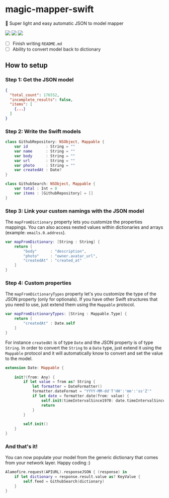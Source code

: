 # magic-mapper-swift
🌟 Super light and easy automatic JSON to model mapper

![](https://img.shields.io/cocoapods/p/MagicMapper.svg)
![](https://img.shields.io/cocoapods/v/MagicMapper.svg)
![](https://img.shields.io/cocoapods/l/MagicMapper.svg)

- [ ] Finish writing `README.md`
- [ ] Ability to convert model back to dictionary

## How to setup

### Step 1: Get the JSON model

```json
{
  "total_count": 176552,
  "incomplete_results": false,
  "items": [
    {...}
  ]
}
```

### Step 2: Write the Swift models

```swift
class GithubRepository: NSObject, Mappable {
    var id        : String = ""
    var name      : String = ""
    var body      : String = ""
    var url       : String = ""
    var photo     : String = ""
    var createdAt : Date?
}

class GithubSearch: NSObject, Mappable {
    var total : Int = 0
    var items : [GithubRepository] = []
}
```

### Step 3: Link your custom namings with the JSON model

The `mapFromDictionary` property lets you customize the properties mappings. You can also access nested values within dictionaries and arrays (example: `emails.0.address`).

```swift
var mapFromDictionary: [String : String] {
    return [
        "body"      : "description",
        "photo"     : "owner.avatar_url",
        "createdAt" : "created_at"
    ]
}
```

### Step 4: Custom properties

The `mapFromDictionaryTypes` property let's you customize the type of the JSON property (only for optionals). If you have other Swift structures that you need to use, just extend them using the `Mappable` protocol.

```swift
var mapFromDictionaryTypes: [String : Mappable.Type] {
    return [
        "createdAt" : Date.self
    ]
}
```

For instance `createdAt` is of type `Date` and the JSON property is of type `String`. In order to convert the `String` to a `Date` type, just extend it using the `Mappable` protocol and it will automatically know to convert and set the value to the model.

```swift
extension Date: Mappable {
    
    init?(from: Any) {
        if let value = from as? String {
            let formatter = DateFormatter()
            formatter.dateFormat = "YYYY-MM-dd'T'HH':'mm':'ss'Z'"
            if let date = formatter.date(from: value) {
                self.init(timeIntervalSince1970: date.timeIntervalSince1970)
                return
            }
        }
        
        self.init()
    }
}
```

### And that's it!

You can now populate your model from the generic dictionary that comes from your network layer. Happy coding :)

```swift
Alamofire.request(APIURL).responseJSON { (response) in
    if let dictionary = response.result.value as? KeyValue {
        self.feed = GithubSearch(dictionary)
    }
}
```
